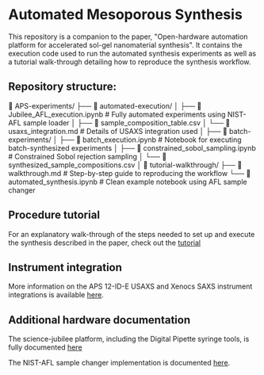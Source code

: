 # Automated Mesoporous Synthesis

This repository is a companion to the paper, "Open-hardware automation platform for accelerated sol-gel nanomaterial synthesis". It contains the execution code used to run the automated synthesis experiments as well as a tutorial walk-through detailing how to reproduce the synthesis workflow.

## Repository structure:


📁 APS-experiments/
├── 📁 automated-execution/
│   ├── 📓 Jubilee_AFL_execution.ipynb          # Fully automated experiments using NIST-AFL sample loader
│   ├── 📄 sample_composition_table.csv
│   └── 📄 usaxs_integration.md                 # Details of USAXS integration used
│
├── 📁 batch-experiments/
│   ├── 📓 batch_execution.ipynb                # Notebook for executing batch-synthesized experiments
│   ├── 📓 constrained_sobol_sampling.ipynb     # Constrained Sobol rejection sampling
│   └── 📄 synthesized_sample_compositions.csv
│
📁 tutorial-walkthrough/
├── 📄 walkthrough.md                           # Step-by-step guide to reproducing the workflow
└── 📓 automated_synthesis.ipynb                # Clean example notebook using AFL sample changer



  ## Procedure tutorial

  For an explanatory walk-through of the steps needed to set up and execute the synthesis described in the paper, check out the [tutorial](Tutorial/tutorial.md)

  ## Instrument integration

  More information on the APS 12-ID-E USAXS and Xenocs SAXS instrument integrations is available [here](usaxs_integration/usaxs_integration.md).

  ## Additional hardware documentation

  The science-jubilee platform, including the Digital Pipette syringe tools, is fully documented [here](https://science-jubilee.readthedocs.io/en/latest/)

  The NIST-AFL sample changer implementation is documented [here](https://github.com/pozzo-research-group/AFL-sample-loader/tree/main).